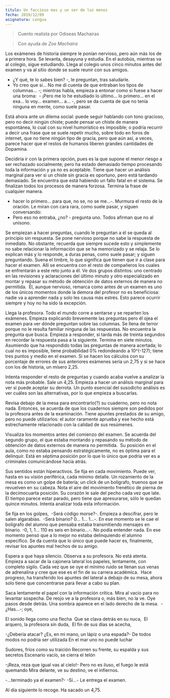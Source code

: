 ```yaml
---
titulo: Un faccioso mas y un ser de luz menos
fecha: 2019/12/09
asignatura: Lengua
---
```


> Cuento realista por
> Odiseas Machairas

> Con ayuda de
> *Zoe Machaira*

Los exámenes de historia siempre le ponían nervioso, pero aún más los de a primera hora. Se levanta, desayuna y estudia. En el autobús, mientras va al colegio, sigue estudiando. Llega al colegio unos cinco minutos antes del examen y va al sitio donde se suele reunir con sus amigos.
- ¿Y qué, te lo sabes bien? -, le preguntan, tras saludarle.
- Yo creo que sí… No me di cuenta de que entraban los tipos de columnas… -; mientras habla, empieza a entonar como si fuese a hacer una broma:
 - ¡Pero me lo he estudiado lo último… lo primero… en el exa… lo voy… examen… a… -, pero se da cuenta de que no tenía ninguna en mente, como suele pasar.

Está ahora ante un dilema social: puede seguir hablando con tono gracioso, pero no decir ningún chiste; puede pensar un chiste de manera espontánea, lo cual con su nivel humorístico es imposible; o podría recurrir a decir una frase que se suele repetir mucho, sobre todo en foros de internet, que no tiene ningún tipo de gracia, pero que aún así, a veces, parece hacer que el restos de humanos liberen grandes cantidades de Dopamina. 

Decidiría ir con la primera opción, pues es la que supone el menor riesgo a ser rechazado socialmente; pero ha estado demasiado tiempo procesando toda la información y ya no es aceptable. Tiene que hacer un análisis marginal para ver si un chiste sin gracia es oportuno, pero está tardando demasiado. Se encuentra que está habiendo un fallo fatal en el sistema. Se finalizan todos los procesos de manera forzosa. Termina la frase de cualquier manera.
- hacer lo primero… para que, no se, no se me…-. Murmura el resto de la oración. Le miran con cara rara, como suele pasar, y siguen conversando:
- Pero eso no entraba, ¿no? - pregunta uno. Todos afirman que no al unísono.

Se empiezan a hacer preguntas, cuando le preguntan a él se queda al principio sin respuesta. Se pone nervioso porque no sabe la respuesta de inmediato. No obstante, recuerda que siempre sucede esto y simplemente no sabe relacionar la información que se ha memorizado y se relaja. Se lo explican más y lo responde, a duras penas, como suele pasar; y siguen preguntando.
Suena el timbre, lo que significa que tienen que ir a clase para hacer el examen. Allí se encuentra con el resto de compañeros los cuales se enfrentarán a este reto junto a él. Ve dos grupos distintos: uno centrado en las revisiones y aclaraciones del último minuto y otro especializado en montar y repasar su método de obtención de datos externos de manera no permitida. 
Él, aunque nervioso, remarca como antes de un examen es uno de los únicos momentos donde la demora del profesor no es beneficiosa: nadie va a aprender nada y solo les causa más estrés. Esto parece ocurrir siempre y hoy no ha sido la excepción.

Llega la profesora. Todo el mundo corre a sentarse y se reparten los exámenes. Empieza explicando brevemente las preguntas pero él ojea el examen para ver dónde preguntan sobre las columnas. Se llena de terror porque no le resulta familiar ninguna de las respuestas. No encuentra la pregunta que busca. Empieza a responder, si tarda más de treinta segundos en recordar la respuesta pasa a la siguiente. Termina en siete minutos. Asumiendo que ha respondido todas las preguntas de manera acertada; lo cual no es imposible, tiene probabilidad 0% redondeando a 10^(-127); tiene tres puntos y medio en el examen. Si se hacen los cálculos con su porcentaje de errores de sus anteriores exámenes sería un 2,75 y si se hace con los de historia, un mísero 2,25. 

Intenta responder el resto de preguntas y cuando acaba vuelve a analizar la nota más probable. Sale un 4,25. Empieza a hacer un análisis marginal para ver si puede aceptar su derrota. Un punto esencial del susodicho análisis es ver cuáles son las alternativas, por lo que empieza a buscarlas.

Revisa debajo de la mesa para encontrarlo(?) su cuaderno, pero no nota nada. Entonces, se acuerda de que los cuadernos siempre son pedidos por la profesora antes de la examinación. Tiene apuntes prestados de su amigo, pero no puede utilizarlos: el autor raramente aprueba y ese hecho está estrechamente relacionado con la calidad de sus resúmenes.

Visualiza los momentos antes del comienzo del examen. Se acuerda del segundo grupo, el que estaba montando y repasando su método de obtención de datos externos de manera no permitida. 
Su posición en el aula, como no estaba pensando estratégicamente, no es óptima para el delinquir. Está en séptima posición por lo que lo único que podría ver es a criminales comunicándose hacia atrás. 

Sus sentidos están hiperactivos. Se fija en cada movimiento. Puede ver, hasta en su visión periférica, cada mínimo detalle. Un rozamiento de la mesa es como un golpe de batería; un click de un bolígrafo, truenos que se revuelven en su cabeza. Nota el aire del movimiento frenético de pierna de la decimocuarta posición. Su corazón le sale del pecho cada vez que late. El tiempo parece estar parado, pero tiene que apresurarse, sólo le quedan quince minutos. Intenta analizar toda esta información.

Se fija en los golpes, 
-Será código morse?-. Empieza a descifrar, pero le salen algarabias. 
-Será binario? 0… 1… 1…-. En ese momento se le cae el bolígrafo del alumno que pensaba estaba transmitiendo mensajes en binario.
-0, 1, 1… 110 es seis en binario…-. No podía entender nada. En ese momento pensó que a lo mejor no estaba delinquiendo el alumno específico. Se da cuenta que lo único que puede hacer es, finalmente, revisar los apuntes mal hechos de su amigo. 

Espera a que haya silencio. Observa a su profesora. No está atenta. Empieza a sacar de la cajonera lateral los papeles, lentamente, con completo sigilo. Cada vez que se oye el mínimo ruido se llenan sus venas de adrenalina y cree que ese es el fin de su carrera académica. 
Hace progreso, ha transferido los apuntes del lateral a debajo de su mesa, ahora solo tiene que concentrarse para llevar a cabo su plan. 

Saca lentamente el papel con la información crítica. Mira al vacío para no levantar sospecha. De reojo ve a la profesora o, más bien, no la ve. Oye pasos desde detrás. Una sombra aparece en el lado derecho de la mesa. 
-¿Has…-; oye, 
  
El sonido llega como una flecha 
Que se clava detrás en su nuca, 
El arquero, la profesora sin duda, 
El fin de sus días se acecha, 
  
-¿Debería atacar?
¿Es, en mi mano, un lápiz o una espada?-
De todos modos no podría ser utilizada
En el mar uno no puede luchar
  
Sudores, fríos como su traición
Recorren su frente, su espalda y sus secretos
Escenario vacío, se cierra el telón
  
-¡Reza, reza que igual vas al cielo!-
Pero no es iluso, el fuego le está quemando
Mira delante, ve su destino, ve el infiernos.
  
-...terminado ya el examen?-
-Sí...-
Le entrega el examen.

  
Al día siguiente lo recoge. Ha sacado un 4,75.